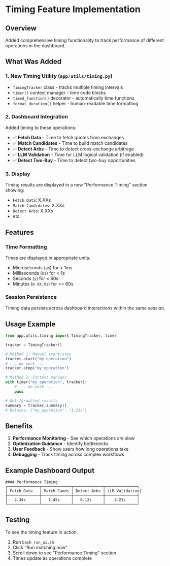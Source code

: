 # Timing Feature Implementation

## Overview
Added comprehensive timing functionality to track performance of different operations in the dashboard.

## What Was Added

### 1. New Timing Utility (`app/utils/timing.py`)
- `TimingTracker` class - tracks multiple timing intervals
- `timer()` context manager - time code blocks
- `timed_function()` decorator - automatically time functions
- `format_duration()` helper - human-readable time formatting

### 2. Dashboard Integration
Added timing to these operations:
- ✅ **Fetch Data** - Time to fetch quotes from exchanges
- ✅ **Match Candidates** - Time to build match candidates
- ✅ **Detect Arbs** - Time to detect cross-exchange arbitrage
- ✅ **LLM Validation** - Time for LLM logical validation (if enabled)
- ✅ **Detect Two-Buy** - Time to detect two-buy opportunities

### 3. Display
Timing results are displayed in a new "Performance Timing" section showing:
- `Fetch Data`: X.XXs
- `Match Candidates`: X.XXs
- `Detect Arbs`: X.XXs
- etc.

## Features

### Time Formatting
Times are displayed in appropriate units:
- Microseconds (`μs`) for < 1ms
- Milliseconds (`ms`) for < 1s
- Seconds (`s`) for < 60s
- Minutes (`m XX.Xs`) for >= 60s

### Session Persistence
Timing data persists across dashboard interactions within the same session.

## Usage Example

```python
from app.utils.timing import TimingTracker, timer

tracker = TimingTracker()

# Method 1: Manual start/stop
tracker.start("my_operation")
# ... do work ...
tracker.stop("my_operation")

# Method 2: Context manager
with timer("my_operation", tracker):
    # ... do work ...
    pass

# Get formatted results
summary = tracker.summary()
# Returns: {"my_operation": "1.23s"}
```

## Benefits

1. **Performance Monitoring** - See which operations are slow
2. **Optimization Guidance** - Identify bottlenecks
3. **User Feedback** - Show users how long operations take
4. **Debugging** - Track timing across complex workflows

## Example Dashboard Output

```
#### Performance Timing
┌──────────────┬─────────────┬─────────────┬──────────────┐
│ Fetch Data   │ Match Cands │ Detect Arbs │ LLM Validation│
├──────────────┼─────────────┼─────────────┼──────────────┤
│   2.34s      │   1.45s     │   0.12s     │    3.21s     │
└──────────────┴─────────────┴─────────────┴──────────────┘
```

## Testing

To see the timing feature in action:
1. Run `bash run_ui.sh`
2. Click "Run matching now"
3. Scroll down to see "Performance Timing" section
4. Times update as operations complete


